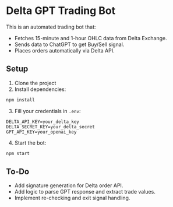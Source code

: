 
# Delta GPT Trading Bot

This is an automated trading bot that:
- Fetches 15-minute and 1-hour OHLC data from Delta Exchange.
- Sends data to ChatGPT to get Buy/Sell signal.
- Places orders automatically via Delta API.

## Setup

1. Clone the project
2. Install dependencies:

```bash
npm install
```

3. Fill your credentials in `.env`:

```env
DELTA_API_KEY=your_delta_key
DELTA_SECRET_KEY=your_delta_secret
GPT_API_KEY=your_openai_key
```

4. Start the bot:

```bash
npm start
```

## To-Do
- Add signature generation for Delta order API.
- Add logic to parse GPT response and extract trade values.
- Implement re-checking and exit signal handling.
